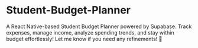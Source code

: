 # Student-Budget-Planner
A React Native-based Student Budget Planner powered by Supabase. Track expenses, manage income, analyze spending trends, and stay within budget effortlessly!  Let me know if you need any refinements! 🚀

